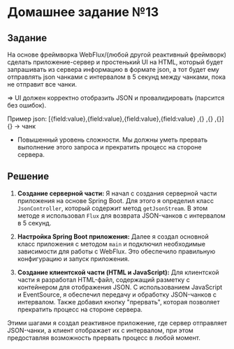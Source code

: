 # Домашнее задание №13

## Задание
На основе фреймворка WebFlux/(любой другой реактивный фреймворк) сделать приложение-сервер и простенький UI на HTML, который будет запрашивать из сервера информацию в формате json, а тот будет ему отправлять json чанками с интервалом в 5 секунд между чанками, пока не отправит все чанки.

=> UI должен корректно отобразить JSON и провалидировать (парсится без ошибок).

Пример json: [{field:value},{field:value},{field:value},{field:value} ,{} ,{} ,{}]
{} -> чанк
* Повышенный уровень сложности. Мы должны уметь прервать выполнение этого запроса и прекратить процесс на стороне сервера.

## Решение
1. **Создание серверной части:**
   Я начал с создания серверной части приложения на основе Spring Boot. Для этого я определил класс `JsonController`, который содержит метод `getJsonStream`. В этом методе я использовал `Flux` для возврата JSON-чанков с интервалом в 5 секунд.

2. **Настройка Spring Boot приложения:**
   Далее я создал основной класс приложения с методом `main` и подключил необходимые зависимости для работы с WebFlux. Это обеспечило правильную конфигурацию и запуск приложения.

3. **Создание клиентской части (HTML и JavaScript):**
   Для клиентской части я разработал HTML-файл, содержащий разметку с контейнером для отображения JSON. С использованием JavaScript и EventSource, я обеспечил передачу и обработку JSON-чанков с интервалом. Также добавил кнопку "прервать", которая позволяет прекратить процесс на стороне сервера.

Этими шагами я создал реактивное приложение, где сервер отправляет JSON-чанки, а клиент отображает их с интервалом, при этом предоставляя возможность прервать процесс в любой момент.